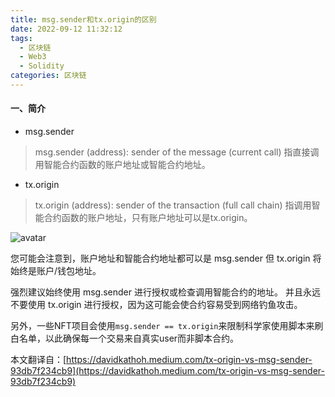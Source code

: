 ```yaml
---
title: msg.sender和tx.origin的区别
date: 2022-09-12 11:32:12
tags: 
  - 区块链
  - Web3
  - Solidity
categories: 区块链
---
```


#### 一、简介
- msg.sender
> msg.sender (address): sender of the message (current call)
指直接调用智能合约函数的账户地址或智能合约地址。

- tx.origin
> tx.origin (address): sender of the transaction (full call chain)
指调用智能合约函数的账户地址，只有账户地址可以是tx.origin。

![avatar](../../../../images/msgtx.png)

您可能会注意到，账户地址和智能合约地址都可以是 msg.sender 但 tx.origin 将始终是账户/钱包地址。

强烈建议始终使用 msg.sender 进行授权或检查调用智能合约的地址。 并且永远不要使用 tx.origin 进行授权，因为这可能会使合约容易受到网络钓鱼攻击。

另外，一些NFT项目会使用`msg.sender == tx.origin`来限制科学家使用脚本来刷白名单，以此确保每一个交易来自真实user而非脚本合约。

本文翻译自：[https://davidkathoh.medium.com/tx-origin-vs-msg-sender-93db7f234cb9](https://davidkathoh.medium.com/tx-origin-vs-msg-sender-93db7f234cb9)